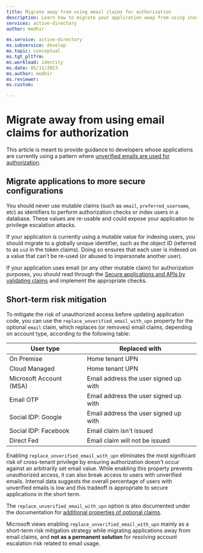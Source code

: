 ```yaml
---
title: Migrate away from using email claims for authorization
description: Learn how to migrate your application away from using insecure claims, such as email, for authorization purposes. 
services: active-directory
author: medhir

ms.service: active-directory
ms.subservice: develop
ms.topic: conceptual
ms.tgt_pltfrm: 
ms.workload: identity
ms.date: 05/11/2023
ms.author: medhir
ms.reviewer: 
ms.custom: 

---
```


# Migrate away from using email claims for authorization

This article is meant to provide guidance to developers whose applications are currently using a pattern where [unverified emails are used for authorization](). 

## Migrate applications to more secure configurations

You should never use mutable claims (such as `email`, `preferred_username`, etc) as identifiers to perform authorization checks or index users in a database. These values are re-usable and could expose your application to privilege escalation attacks. 

If your application is currently using a mutable value for indexing users, you should migrate to a globally unique identifier, such as the object ID (referred to as `oid` in the token claims). Doing so ensures that each user is indexed on a value that can't be re-used (or abused to impersonate another user). 


If your application uses email (or any other mutable claim) for authorization purposes, you should read through the [Secure applications and APIs by validating claims](./claims-validation) and implement the appropriate checks. 

## Short-term risk mitigation

To mitigate the risk of unauthorized access before updating application code, you can use the `replace_unverified_email_with_upn` property for the optional `email` claim, which replaces (or removes) email claims, depending on account type, according to the following table: 

| **User type** | **Replaced with** |
|---------------|-------------------|
| On Premise | Home tenant UPN |
| Cloud Managed | Home tenant UPN |
| Microsoft Account (MSA) | Email address the user signed up with |
| Email OTP | Email address the user signed up with |
| Social IDP: Google | Email address the user signed up with | 
| Social IDP: Facebook | Email claim isn't issued |
| Direct Fed | Email claim will not be issued |

Enabling `replace_unverified_email_with_upn` eliminates the most significant risk of cross-tenant privilege by ensuring authorization doesn't occur against an arbitrarily set email value.  While enabling this property prevents unauthorized access, it can also break access to users with unverified emails. Internal data suggests the overall percentage of users with unverified emails is low and this tradeoff is appropriate to secure applications in the short term. 

The `replace_unverified_email_with_upn` option is also documented under the documentation for [additional properties of optional claims](./active-directory-optional-claims.md#additional-properties-of-optional-claims).

Microsoft views enabling `replace_unverified_email_with_upn` mainly as a short-term risk mitigation strategy while migrating applications away from email claims, and **not as a permanent solution** for resolving account escalation risk related to email usage. 


